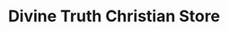 ---
title: "Divine Truth Christian Store"
url: /la-vista/divine-truth-christian-store/
shop: books
---